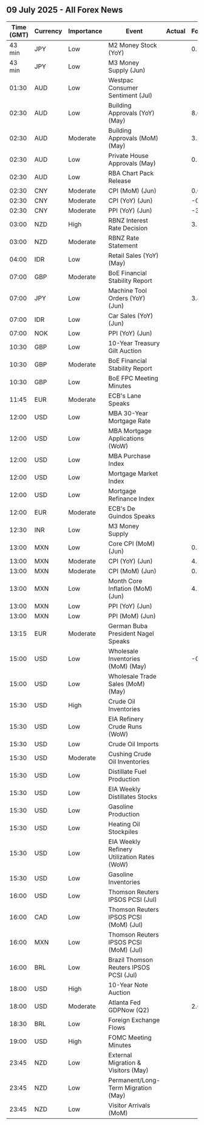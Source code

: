 ## 09 July 2025 - All Forex News

| Time (GMT) | Currency | Importance | Event | Actual | Forecast | Previous |
|------|----------|------------|-------|--------|----------|----------|
| 43 min | JPY | Low | M2 Money Stock (YoY) |  | 0.2% | 0.6% |
| 43 min | JPY | Low | M3 Money Supply (Jun) |  |  | 2,199.6B |
| 01:30 | AUD | Low | Westpac Consumer Sentiment (Jul) |  |  | 0.5% |
| 02:30 | AUD | Low | Building Approvals (YoY) (May) |  | 8.00% | 12.00% |
| 02:30 | AUD | Moderate | Building Approvals (MoM) (May) |  | 3.2% | -4.1% |
| 02:30 | AUD | Low | Private House Approvals (May) |  | 0.5% | 5.9% |
| 02:30 | AUD | Low | RBA Chart Pack Release |  |  |  |
| 02:30 | CNY | Moderate | CPI (MoM) (Jun) |  | 0.0% | -0.2% |
| 02:30 | CNY | Moderate | CPI (YoY) (Jun) |  | -0.1% | -0.1% |
| 02:30 | CNY | Moderate | PPI (YoY) (Jun) |  | -3.2% | -3.3% |
| 03:00 | NZD | High | RBNZ Interest Rate Decision |  | 3.25% | 3.25% |
| 03:00 | NZD | Moderate | RBNZ Rate Statement |  |  |  |
| 04:00 | IDR | Low | Retail Sales (YoY) (May) |  |  | -0.3% |
| 07:00 | GBP | Moderate | BoE Financial Stability Report |  |  |  |
| 07:00 | JPY | Low | Machine Tool Orders (YoY) (Jun) |  | 3.4% | 7.7% |
| 07:00 | IDR | Low | Car Sales (YoY) (Jun) |  |  | -16.10% |
| 07:00 | NOK | Low | PPI (YoY) (Jun) |  |  | -0.1% |
| 10:30 | GBP | Low | 10-Year Treasury Gilt Auction |  |  | 4.588% |
| 10:30 | GBP | Moderate | BoE Financial Stability Report |  |  |  |
| 10:30 | GBP | Low | BoE FPC Meeting Minutes |  |  |  |
| 11:45 | EUR | Moderate | ECB's Lane Speaks |  |  |  |
| 12:00 | USD | Low | MBA 30-Year Mortgage Rate |  |  | 6.79% |
| 12:00 | USD | Low | MBA Mortgage Applications (WoW) |  |  | 2.7% |
| 12:00 | USD | Low | MBA Purchase Index |  |  | 165.3 |
| 12:00 | USD | Low | Mortgage Market Index |  |  | 257.5 |
| 12:00 | USD | Low | Mortgage Refinance Index |  |  | 759.7 |
| 12:00 | EUR | Moderate | ECB's De Guindos Speaks |  |  |  |
| 12:30 | INR | Low | M3 Money Supply |  |  | 9.8% |
| 13:00 | MXN | Low | Core CPI (MoM) (Jun) |  | 0.38% | 0.30% |
| 13:00 | MXN | Moderate | CPI (YoY) (Jun) |  | 4.31% | 4.42% |
| 13:00 | MXN | Moderate | CPI (MoM) (Jun) |  | 0.27% | 0.28% |
| 13:00 | MXN | Low | Month Core Inflation (MoM) (Jun) |  | 4.22% | 4.06% |
| 13:00 | MXN | Low | PPI (YoY) (Jun) |  |  | 6.40% |
| 13:00 | MXN | Low | PPI (MoM) (Jun) |  |  | 0.00% |
| 13:15 | EUR | Moderate | German Buba President Nagel Speaks |  |  |  |
| 15:00 | USD | Low | Wholesale Inventories (MoM) (May) |  | -0.3% | 0.1% |
| 15:00 | USD | Low | Wholesale Trade Sales (MoM) (May) |  |  | 0.1% |
| 15:30 | USD | High | Crude Oil Inventories |  |  | 3.845M |
| 15:30 | USD | Low | EIA Refinery Crude Runs (WoW) |  |  | 0.118M |
| 15:30 | USD | Low | Crude Oil Imports |  |  | 2.940M |
| 15:30 | USD | Moderate | Cushing Crude Oil Inventories |  |  | -1.493M |
| 15:30 | USD | Low | Distillate Fuel Production |  |  | 0.245M |
| 15:30 | USD | Low | EIA Weekly Distillates Stocks |  |  | -1.710M |
| 15:30 | USD | Low | Gasoline Production |  |  | -0.491M |
| 15:30 | USD | Low | Heating Oil Stockpiles |  |  | -0.202M |
| 15:30 | USD | Low | EIA Weekly Refinery Utilization Rates (WoW) |  |  | 0.2% |
| 15:30 | USD | Low | Gasoline Inventories |  |  | 4.188M |
| 16:00 | USD | Low | Thomson Reuters IPSOS PCSI (Jul) |  |  | 53.36 |
| 16:00 | CAD | Low | Thomson Reuters IPSOS PCSI (MoM) (Jul) |  |  | 48.82 |
| 16:00 | MXN | Low | Thomson Reuters IPSOS PCSI (MoM) (Jul) |  |  | 54.23 |
| 16:00 | BRL | Low | Brazil Thomson Reuters IPSOS PCSI (Jul) |  |  | 52.08 |
| 18:00 | USD | High | 10-Year Note Auction |  |  | 4.421% |
| 18:00 | USD | Moderate | Atlanta Fed GDPNow (Q2) |  | 2.6% | 2.6% |
| 18:30 | BRL | Low | Foreign Exchange Flows |  |  | -2.268B |
| 19:00 | USD | High | FOMC Meeting Minutes |  |  |  |
| 23:45 | NZD | Low | External Migration & Visitors (May) |  |  | 18.80% |
| 23:45 | NZD | Low | Permanent/Long-Term Migration (May) |  |  | 1,810 |
| 23:45 | NZD | Low | Visitor Arrivals (MoM) |  |  | 2.3% |
